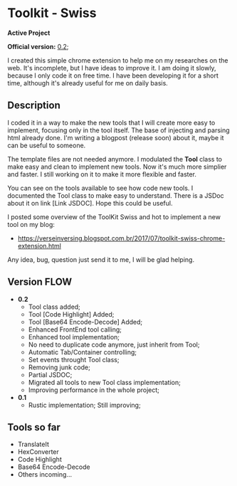 # Toolkit - Swiss

**Active Project**

**Official version:** [0.2](#version-flow);

I created this simple chrome extension to help me on my researches on the web. It's incomplete, but I have ideas to improve it. I am doing it slowly, because I only code it on free time. I have been developing it for a short time, although it's already useful for me on daily basis.

## Description

I coded it in a way to make the new tools that I will create more easy to implement, focusing only in the tool itself. The base of injecting and parsing html already done. I'm writing a blogpost (release soon) about it, maybe it can be useful to someone.

The template files are not needed anymore. I modulated the **Tool** class to make easy and clean to implement new tools. Now it's much more simplier and faster. I still working on it to make it more flexible and faster.

You can see on the tools available to see how code new tools. I documented the Tool class to make easy to understand. There is a JSDoc about it on link [Link JSDOC]. Hope this could be useful.

I posted some overview of the ToolKit Swiss and hot to implement a new tool on my blog:

* https://verseinversing.blogspot.com.br/2017/07/toolkit-swiss-chrome-extension.html

Any idea, bug, question just send it to me, I will be glad helping.

## Version FLOW

* **0.2**
  * Tool class added;
  * Tool [Code Highlight] Added;
  * Tool [Base64 Encode-Decode] Added;
  * Enhanced FrontEnd tool calling;
  * Enhanced tool implementation;
  * No need to duplicate code anymore, just inherit from Tool;
  * Automatic Tab/Container controlling;
  * Set events throught Tool class;
  * Removing junk code;
  * Partial JSDOC;
  * Migrated all tools to new Tool class implementation;
  * Improving performance in the whole project;
* **0.1**
  * Rustic implementation; Still improving;

## Tools so far

* TranslateIt
* HexConverter
* Code Highlight
* Base64 Encode-Decode
* Others incoming...

